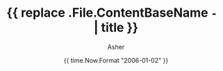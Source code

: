 ---
date: '{{ time.Now.Format "2006-01-02" }}'
title: '{{ replace .File.ContentBaseName `-` ` ` | title }}'
draft: true
author: ['Asher']
---